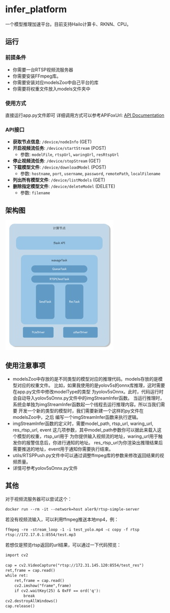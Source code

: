 # infer_platform
一个模型推理加速平台。目前支持Hailo计算卡、RKNN、CPU。
## 运行
### 前提条件
 - 你需要一台RTSP视频流服务器
 - 你需要安装FFmpeg库。
 - 你需要安装对应modelsZoo中自己平台的库
 - 你需要将权重文件放入models文件夹中
### 使用方式
直接运行app.py文件即可
详细调用方式可以参考APIFoxUrl: [API Documentation](https://apifox.com/apidoc/shared-55aa7f92-ff27-4258-b624-f3a6f6c26eab)
### API接口
- **获取节点信息**: `/device/nodeInfo` (GET)
- **开启视频流任务**: `/device/startStream` (POST)
  - 参数: `modelFile`, `rtspUrl`, `waringUrl`, `resRtspUrl`
- **停止视频流任务**: `/device/stopStream` (GET)
- **下载模型文件**: `/device/downloadModel` (POST)
  - 参数: `hostname`, `port`, `username`, `password`, `remotePath`, `localFilename`
- **列出所有模型文件**: `/device/listModels` (GET)
- **删除指定模型文件**: `/device/deleteModel` (DELETE)
  - 参数: `filename`
## 架构图
![架构图](./imgs/架构图.png)
## 使用注意事项
 - modelsZoo中存放的是不同类型的模型对应的推理代码。models存放的是模型对应的权重文件。
比如，如果我使用的是yolov5s的onnx库推理，这时需要在app.py文件中修改modelType的类型
为yolov5sOnnx。此时，代码运行时会自动导入yolov5sOnnx.py文件中的imgStreamInfer函数。
当运行推理时，系统会单独为imgStreamInfer函数起一个线程去运行推理内容。所以当我们需要
开发一个新的类型的模型时，我们需要新建一个这样的py文件在modelsZoo中，之后
编写一个imgStreamInfer函数来执行逻辑。
 - imgStreamInfer函数的定义时，需要model_path, rtsp_url, waring_url, res_rtsp_url, event
这几项参数，其中model_path参数你可以据此来载入这个模型的权重，rtsp_url用于
为你提供输入视频流的地址，waring_url用于触发你的报警信息后，你进行通知的地址。
res_rtsp_url为你渲染出推理结果后需要推送的地址，event用于通知你需要执行结束。
 - utils/RTSPPush.py文件中可以通过调整ffmpeg库的参数来修改返回结果的视频质量。
 - 详情可参考yolov5sOnnx.py文件
## 其他
对于视频流服务器可以尝试这个：
```shell
docker run --rm -it --network=host aler9/rtsp-simple-server
```
若没有视频流输入，可以利用ffmpeg推送本地mp4，例：
```shell
ffmpeg -re -stream_loop -1 -i test_yolo.mp4 -c copy -f rtsp rtsp://172.17.0.1:8554/test.mp3
```
若想仅是预览rtsp返回的url结果，可以通过一下代码预览：
```pycon
import cv2

cap = cv2.VideoCapture("rtsp://172.31.145.120:8554/test_res")
ret,frame = cap.read()
while ret:
    ret,frame = cap.read()
    cv2.imshow("frame",frame)
    if cv2.waitKey(25) & 0xFF == ord('q'):
        break
cv2.destroyAllWindows()
cap.release()

```
